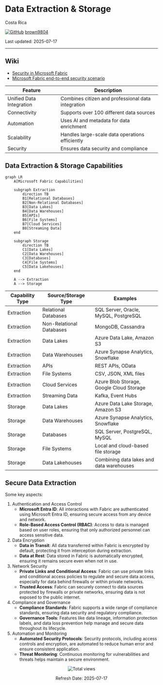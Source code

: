 # Data Extraction & Storage

Costa Rica

[![GitHub](https://img.shields.io/badge/--181717?logo=github&logoColor=ffffff)](https://github.com/)
[brown9804](https://github.com/brown9804)

Last updated: 2025-07-17

----------

## Wiki 

- [Security in Microsoft Fabric](https://learn.microsoft.com/en-us/fabric/security/security-overview)
- [Microsoft Fabric end-to-end security scenario](https://learn.microsoft.com/en-us/fabric/security/security-scenario)

| Feature                | Description                                    |
|------------------------|------------------------------------------------|
| Unified Data Integration | Combines citizen and professional data integration |
| Connectivity           | Supports over 100 different data sources       |
| Automation             | Uses AI and metadata for data enrichment       |
| Scalability            | Handles large-scale data operations efficiently|
| Security               | Ensures data security and compliance           |

## Data Extraction & Storage Capabilities

```mermaid
graph LR
    A[Microsoft Fabric Capabilities]
    
    subgraph Extraction
        direction TB
        B1[Relational Databases]
        B2[Non-Relational Databases]
        B3[Data Lakes]
        B4[Data Warehouses]
        B5[APIs]
        B6[File Systems]
        B7[Cloud Services]
        B8[Streaming Data]
    end
    
    subgraph Storage
        direction TB
        C1[Data Lakes]
        C2[Data Warehouses]
        C3[Databases]
        C4[File Systems]
        C5[Data Lakehouses]
    end
    
    A --> Extraction
    A --> Storage
```

| Capability Type        | Source/Storage Type       | Examples                                      |
|------------------------|---------------------------|-----------------------------------------------|
| Extraction        | Relational Databases      | SQL Server, Oracle, MySQL, PostgreSQL         |
| Extraction        | Non-Relational Databases  | MongoDB, Cassandra                            |
| Extraction        | Data Lakes                | Azure Data Lake, Amazon S3                    |
| Extraction        | Data Warehouses           | Azure Synapse Analytics, Snowflake            |
| Extraction        | APIs                      | REST APIs, OData                              |
| Extraction        | File Systems              | CSV, JSON, XML files                          |
| Extraction        | Cloud Services            | Azure Blob Storage, Google Cloud Storage      |
| Extraction        | Streaming Data            | Kafka, Event Hubs                             |
| Storage           | Data Lakes                | Azure Data Lake Storage, Amazon S3            |
| Storage           | Data Warehouses           | Azure Synapse Analytics, Snowflake            |
| Storage           | Databases                 | SQL Server, PostgreSQL, MySQL                 |
| Storage           | File Systems              | Local and cloud-based file storage            |
| Storage           | Data Lakehouses           | Combining data lakes and data warehouses      |

## Secure Data Extraction

Some key aspects:

1. Authentication and Access Control
    - **Microsoft Entra ID**: All interactions with Fabric are authenticated using Microsoft Entra ID, ensuring secure access from any device and network.
    - **Role-Based Access Control (RBAC)**: Access to data is managed based on user roles, ensuring that only authorized personnel can access sensitive data.
2. Data Encryption
    - **Data in Transit**: All data transferred within Fabric is encrypted by default, protecting it from interception during extraction.
    - **Data at Rest**: Data stored in Fabric is automatically encrypted, ensuring it remains secure even when not in use.
3. Network Security
    - **Private Links and Conditional Access**: Fabric can use private links and conditional access policies to regulate and secure data access, especially for data behind firewalls or within private networks.
    - **Trusted Access**: Fabric can securely connect to data sources protected by firewalls or private networks, ensuring data is not exposed to the public internet.
4. Compliance and Governance
    - **Compliance Standards**: Fabric supports a wide range of compliance standards, ensuring data security and regulatory compliance.
    - **Governance Tools**: Features like data lineage, information protection labels, and data loss prevention help manage and secure data throughout its lifecycle.
5. Automation and Monitoring
    - **Automated Security Protocols**: Security protocols, including access controls and encryption, are automated to reduce human error and ensure consistent application.
    - **Threat Monitoring**: Continuous monitoring for vulnerabilities and threats helps maintain a secure environment.

<!-- START BADGE -->
<div align="center">
  <img src="https://img.shields.io/badge/Total%20views-366-limegreen" alt="Total views">
  <p>Refresh Date: 2025-07-17</p>
</div>
<!-- END BADGE -->
